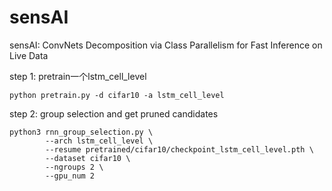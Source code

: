 # sensAI
sensAI: ConvNets Decomposition via Class Parallelism for Fast Inference on Live Data

step 1: pretrain一个lstm_cell_level
```
python pretrain.py -d cifar10 -a lstm_cell_level
```

step 2: group selection and get pruned candidates
```
python3 rnn_group_selection.py \
        --arch lstm_cell_level \
        --resume pretrained/cifar10/checkpoint_lstm_cell_level.pth \
        --dataset cifar10 \
        --ngroups 2 \
        --gpu_num 2
        
```
